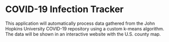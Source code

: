 # COVID-19 Infection Tracker

This application will automatically process data gathered from the John Hopkins University COVID-19 repository using a custom k-means algorithm. The data will be shown in an interactive website with the U.S. county map.
